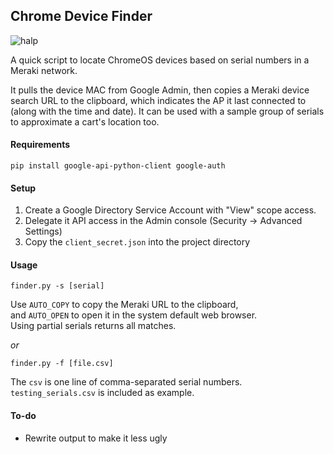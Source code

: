 ## Chrome Device Finder ##

![halp](https://i.imgur.com/Aj8Ufdt.png)

A quick script to locate ChromeOS devices based on serial numbers in a Meraki network.

It pulls the device MAC from Google Admin, then copies a Meraki device search URL to the clipboard, 
which indicates the AP it last connected to (along with the time and date). It can be used with a sample group of serials
to approximate a cart's location too.

#### Requirements ####

`pip install google-api-python-client google-auth`

#### Setup ####

1. Create a Google Directory Service Account with "View" scope access.
2. Delegate it API access in the Admin console (Security -> Advanced Settings)
3. Copy the `client_secret.json` into the project directory

#### Usage ####

`finder.py -s [serial]`

Use `AUTO_COPY` to copy the Meraki URL to the clipboard,  
and `AUTO_OPEN` to open it in the system default web browser.  
Using partial serials returns all matches.  

*or*

`finder.py -f [file.csv]`

The `csv` is one line of comma-separated serial numbers.  
`testing_serials.csv` is included as example.


#### To-do ####

* Rewrite output to make it less ugly
